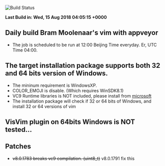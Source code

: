 ![Build Status](https://ci.appveyor.com/api/projects/status/github/wangkexiong/gvim-winbuild?branch=master&svg=true)

**Last Build in: Wed, 15 Aug 2018 04:05:15 +0000**

## Daily build Bram Moolenaar's vim with appveyor

* The job is scheduled to be run at 12:00 Beijing Time everyday. Er, UTC Time 04:00.

## The target installation package supports both 32 and 64 bits version of Windows.

* The mininum requirement is WindowsXP.
* COLOR_EMOJI is disable. (Which requires WinSDK8.1)
* VC9 Runtime libraries is NOT included, please install from [microsoft](https://www.microsoft.com/en-us/download/details.aspx?id=29)
* The installation package will check if 32 or 64 bits of Windows, and install 32 or 64 versions of vim

## VisVim plugin on 64bits Windows is NOT tested...

## Patches

* ~~v8.0.1783 breaks vc9 compilation. (uint8_t)~~ v8.0.1791 fix this

